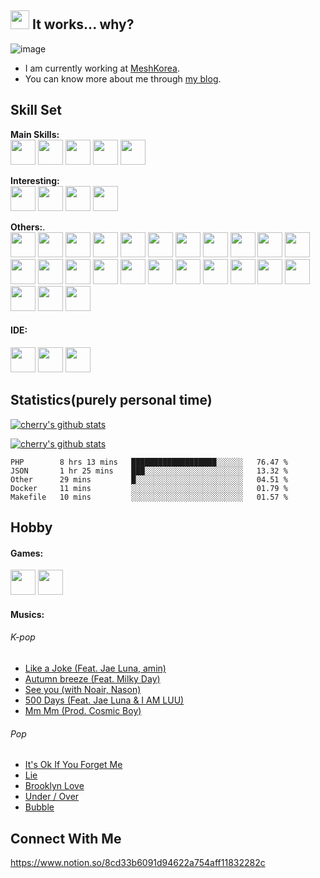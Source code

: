 <h2> <img src="https://github.com/cr-lgl/cr-lgl/blob/master/assets/meow_no.png?raw=true" width="30"/> It works... why? </h2>

![image](https://github.com/cr-lgl/cr-lgl/blob/master/header.png?raw=true)

- I am currently working at [MeshKorea](https://meshkorea.net/kr/index.html).
- You can know more about me through [my blog](https://ceobe.dev/about).

## Skill Set
**Main Skills:**  
<img src="https://github.com/cr-lgl/cr-lgl/blob/master/assets/php.svg?raw=true" width="40" height="40"/>
<img src="https://github.com/cr-lgl/cr-lgl/blob/master/assets/composer.svg?raw=true" width="40" height="40"/>
<img src="https://github.com/cr-lgl/cr-lgl/blob/master/assets/laravel.svg?raw=true" width="40" height="40"/>
<img src="https://github.com/cr-lgl/cr-lgl/blob/master/assets/doctrine.svg?raw=true" width="40" height="40"/>
<img src="https://github.com/cr-lgl/cr-lgl/blob/master/assets/symfony.svg?raw=true" width="40" height="40"/>

**Interesting:**  
<img src="https://github.com/cr-lgl/cr-lgl/blob/master/assets/java.svg?raw=true" width="40" height="40"/>
<img src="https://github.com/cr-lgl/cr-lgl/blob/master/assets/kotlin.svg?raw=true" width="40" height="40"/>
<img src="https://github.com/cr-lgl/cr-lgl/blob/master/assets/gradle.svg?raw=true" width="40" height="40"/>
<img src="https://github.com/cr-lgl/cr-lgl/blob/master/assets/spring.svg?raw=true" width="40" height="40"/>

**Others:**.  
<img src="https://github.com/cr-lgl/cr-lgl/blob/master/assets/docker.svg?raw=true" width="40" height="40"/>
<img src="https://github.com/cr-lgl/cr-lgl/blob/master/assets/codeigniter.svg?raw=true" width="40" height="40"/>
<img src="https://github.com/cr-lgl/cr-lgl/blob/master/assets/node.svg?raw=true" width="40" height="40"/>
<img src="https://github.com/cr-lgl/cr-lgl/blob/master/assets/npm.svg?raw=true" width="40" height="40"/>
<img src="https://github.com/cr-lgl/cr-lgl/blob/master/assets/gatsby.svg?raw=true" width="40" height="40"/>
<img src="https://github.com/cr-lgl/cr-lgl/blob/master/assets/javascript.svg?raw=true" width="40" height="40"/>
<img src="https://github.com/cr-lgl/cr-lgl/blob/master/assets/webpack.svg?raw=true" width="40" height="40"/>
<img src="https://github.com/cr-lgl/cr-lgl/blob/master/assets/babel.svg?raw=true" width="40" height="40"/>
<img src="https://github.com/cr-lgl/cr-lgl/blob/master/assets/vuejs.svg?raw=true" width="40" height="40"/>
<img src="https://github.com/cr-lgl/cr-lgl/blob/master/assets/jquery.svg?raw=true" width="40" height="40"/>
<img src="https://github.com/cr-lgl/cr-lgl/blob/master/assets/html5.svg?raw=true" width="40" height="40"/>
<img src="https://github.com/cr-lgl/cr-lgl/blob/master/assets/css3.svg?raw=true" width="40" height="40"/>
<img src="https://github.com/cr-lgl/cr-lgl/blob/master/assets/sass.svg?raw=true" width="40" height="40"/>
<img src="https://github.com/cr-lgl/cr-lgl/blob/master/assets/bootstrap.svg?raw=true" width="40" height="40"/>
<img src="https://github.com/cr-lgl/cr-lgl/blob/master/assets/mysql.svg?raw=true" width="40" height="40"/>
<img src="https://github.com/cr-lgl/cr-lgl/blob/master/assets/redis.svg?raw=true" width="40" height="40"/>
<img src="https://github.com/cr-lgl/cr-lgl/blob/master/assets/apache.svg?raw=true" width="40" height="40"/>
<img src="https://github.com/cr-lgl/cr-lgl/blob/master/assets/nginx.svg?raw=true" width="40" height="40"/>
<img src="https://github.com/cr-lgl/cr-lgl/blob/master/assets/jenkins.svg?raw=true" width="40" height="40"/>
<img src="https://github.com/cr-lgl/cr-lgl/blob/master/assets/ubuntu.svg?raw=true" width="40" height="40"/>
<img src="https://github.com/cr-lgl/cr-lgl/blob/master/assets/git.svg?raw=true" width="40" height="40"/>
<img src="https://github.com/cr-lgl/cr-lgl/blob/master/assets/github.svg?raw=true" width="40" height="40"/>
<img src="https://github.com/cr-lgl/cr-lgl/blob/master/assets/confluence.svg?raw=true" width="40" height="40"/>
<img src="https://github.com/cr-lgl/cr-lgl/blob/master/assets/slack.svg?raw=true" width="40" height="40"/>
<img src="https://github.com/cr-lgl/cr-lgl/blob/master/assets/chrome.svg?raw=true" width="40" height="40"/>

#### IDE: 
<img src="https://github.com/cr-lgl/cr-lgl/blob/master/assets/phpstorm.svg?raw=true" width="40" height="40"/>
<img src="https://github.com/cr-lgl/cr-lgl/blob/master/assets/webstorm.svg?raw=true" width="40" height="40"/>
<img src="https://github.com/cr-lgl/cr-lgl/blob/master/assets/intellij.svg?raw=true" width="40" height="40"/>

## Statistics(purely personal time)

[![cherry's github stats](https://github-readme-stats.vercel.app/api?username=cr-lgl)](https://github.com/anuraghazra/github-readme-stats)

[![cherry's github stats](https://github-readme-stats.vercel.app/api/top-langs/?username=cr-lgl&layout=compact)](https://github.com/anuraghazra/github-readme-stats)

<!--START_SECTION:waka-->
```text
PHP        8 hrs 13 mins   ███████████████████░░░░░░   76.47 % 
JSON       1 hr 25 mins    ███░░░░░░░░░░░░░░░░░░░░░░   13.32 % 
Other      29 mins         █░░░░░░░░░░░░░░░░░░░░░░░░   04.51 % 
Docker     11 mins         ░░░░░░░░░░░░░░░░░░░░░░░░░   01.79 % 
Makefile   10 mins         ░░░░░░░░░░░░░░░░░░░░░░░░░   01.57 %
```
<!--END_SECTION:waka-->

## Hobby

#### Games:
<p>
<img src="https://github.com/cr-lgl/cr-lgl/blob/master/assets/arknights.svg?raw=true" width="40" height="40"/>
<img src="https://github.com/cr-lgl/cr-lgl/blob/master/assets/lol.jpg?raw=true" width="40" height="40"/>
</p>

#### Musics: 
###### K-pop
<!-- KPOP:START -->
- [Like a Joke (Feat. Jae Luna, amin)](https://www.youtube.com/watch?v=n9xduxcEjP8)
- [Autumn breeze (Feat. Milky Day)](https://www.youtube.com/watch?v=Xp6i0hh-Xb4)
- [See you (with Noair, Nason)](https://www.youtube.com/watch?v=5ogEEJxWVUA)
- [500 Days (Feat. Jae Luna & I AM LUU)](https://www.youtube.com/watch?v=bk2CyuPqzL8)
- [Mm Mm (Prod. Cosmic Boy)](https://www.youtube.com/watch?v=PIYxMzrjJMs)
<!-- KPOP:END -->

###### Pop
<!-- POP:START -->
- [It's Ok If You Forget Me](https://www.youtube.com/watch?v=_J5qV8EMii4)
- [Lie](https://www.youtube.com/watch?v=J5DNZ2r5Sx4)
- [Brooklyn Love](https://www.youtube.com/watch?v=XK0aP3brQuY)
- [Under / Over](https://www.youtube.com/watch?v=GE2Q0_8KcWM)
- [Bubble](https://www.youtube.com/watch?v=hIETwSeJoNQ)
<!-- POP:END -->

## Connect With Me
https://www.notion.so/8cd33b6091d94622a754aff11832282c

